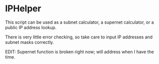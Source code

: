 # IPHelper

This script can be used as a subnet calculator, a supernet calculator, or a public IP address lookup.

There is very little error checking, so take care to input IP addresses and subnet masks correctly.


EDIT:  Supernet function is broken right now; will address when I have the time.

